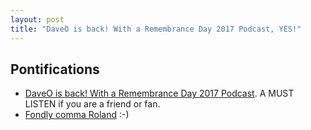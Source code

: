 ```yaml
---
layout: post
title: "DaveO is back! With a Remembrance Day 2017 Podcast, YES!"
---
```


## Pontifications

* [DaveO is back! With a Remembrance Day 2017 Podcast](http://daveostory.com/audio-pods-songs/gravelly-beach-literature/remembrance-day-with-vascos-bones-postcard-63/#comment-1340). A MUST LISTEN if you are a friend or fan.
* [Fondly comma Roland](https://anchor.fm/roland/episodes/f76980) :-)